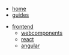 <!-- docs/_sidebar.md -->

<ul>
  <li><a href="https://jeanmgirard.github.io/docs" target="_self" rel="noopener">home</a></li>
  <li><a href="https://jeanmgirard.github.io/docs/guides" target="_self" rel="noopener">guides</a></li>
</ul>


* [frontend](/frontend/README.md)
  * [webcomponents](/frontend/webcomponents.md)
  * [react](/frontend/react.md)
  * [angular](/frontend/angular.md)
